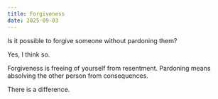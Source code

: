 ```yaml
---
title: Forgiveness
date: 2025-09-03
---
```

Is it possible to forgive someone without pardoning them? 

Yes, I think so. 

Forgiveness is freeing of yourself from resentment. Pardoning means absolving the other person from consequences. 

There is a difference. 